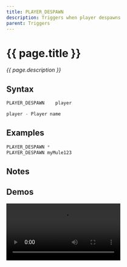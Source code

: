 ```yaml
---
title: PLAYER_DESPAWN
description: Triggers when player despawns
parent: Triggers
---
```


# {{ page.title }}

_{{ page.description }}_

## Syntax

```java
PLAYER_DESPAWN    player 

player - Player name

```

## Examples

```java
PLAYER_DESPAWN *
PLAYER_DESPAWN myMule123
```

## Notes


## Demos

![](https://i.imgur.com/IlYMD5W.mp4)

